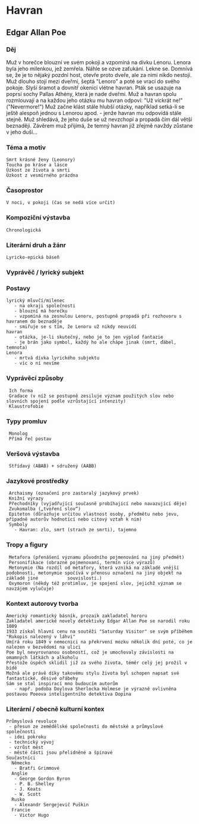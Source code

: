 # Havran
## Edgar Allan Poe
 ### Děj
   Muž v horečce blouzní ve svém pokoji a vzpomíná na dívku Lenoru. Lenora byla jeho milenkou, jež zemřela. Náhle se ozve zaťukání. Lekne se. Domnívá se, že je to nějaký pozdní host, otevře proto dveře, ale za nimi nikdo nestojí. Muž dlouho stojí mezi dveřmi, šeptá "Lenoro" a poté se vrací do svého pokoje. Slyší šramot a dovnitř okenicí vlétne havran. Pták se usazuje na poprsí sochy Pallas Athény, která je nade dveřmi. Muž a havran spolu rozmlouvají a na každou jeho otázku mu havran odpoví: "Už víckrát ne!" ("Nevermore!")
 Muž začne klást stále hlubší otázky, například setká-li se ještě alespoň jednou s Lenorou apod. - jenže havran mu odpovídá stále stejně. Muž shledává, že jeho duše se už nevzchopí a propadá čím dál větší beznaději.
 Závěrem muž přijímá, že temný havran již zřejmě navždy zůstane v jeho duši...

### Téma a motiv
    Smrt krásné ženy (Leonory)
    Toucha po kráse a lásce
    Úzkost ze života a smrti
    Úzkost z vesmírného prázdna
### Časoprostor
    V noci, v pokoji (čas se nedá více určit)
### Kompoziční výstavba
    Chronologická
### Literární druh a žánr
    Lyricko-epická báseň
### Vyprávěč / lyrický subjekt
    
### Postavy
    lyrický mluvčí/milenec
       - na okraji společnosti
       - blouzní má horečku
       - vzpomíná na zesnulou Lenoru, postupně propadá při rozhovoru s havranem do beznaděje
       - smiřuje se s tím, že Lenoru už nikdy neuvidí
    havran
       - otázka, je-li skutečný, nebo je to jen výplod fantazie
       - je brán jako symbol, každý ho ale chápe jinak (smrt, ďábel, temnota)
    Lenora
       - mrtvá dívka lyrického subjektu
       - víc o ní nevíme
### Vyprávěcí způsoby
     Ich forma
     Gradace (v níž se postupně zesiluje význam použitých slov nebo slovních spojení podle vzrůstající intenzity)
     Klaustrofobie
### Typy promluv
     Monolog
     Přímá řeč postav
### Veršová výstavba
     Střídavý (ABAB) + sdružený (AABB)
### Jazykové prostředky
     Archaismy (označení pro zastaralý jazykový prvek)
     Knižní výrazy
     Přechodníky (vyjadřující současně probíhající nebo navazující děje)
     Zvukomalba („tvoření slov“)
     Epiteton (důrazňuje určitou vlastnost osoby, předmětu nebo jevu, případně autorův hodnotící nebo citový vztah k nim)
     Symboly
       - Havran: zlo, smrt (strach ze smrti), tajemno
### Tropy a figury
     Metafora (přenášení významu původního pojmenování na jiný předmět)
     Personifikace (obrazné pojmenovaní, termín více výrazů)
     Metonymie (Na rozdíl od metafory, která vzniká na základě vnější podobnosti, metonymie spočívá v přenosu označení na jiný objekt na základě jiné           souvislosti.)
     Oxymoron (někdy též protimluv, je spojení slov, jejichž význam se navzájem vylučuje)
### Kontext autorovy tvorba
    Americký romantický básník, prozaik zakladatel hororu
    Zakladatel americké novely detektivky Edgar Allan Poe se narodil roku 1809
    1933 získal hlavní cenu na soutěži "Saturday Visitor" se svým příběhem "Rukopis nalezený v láhvi"
    Umírá roku 1849 v nemocnici na překrvení mozku několik dní poté, co je nalezen v bezvědomí na ulici
    Poe byl nevyrovnanou osobností, což je umocňovaly závislosti na omamných látkách a alkoholu
    Přestože úspěch sklidil již za svého života, téměr celý jej prožil v bídě
    Možná ale právě díky takovému stylu života byl schopen napsat své fantastické, děsivé ořábehy
    Sám se stal inspirací mno budoucím autorům
       - např. podoba Doylova Sherlocka Holmese je výrazně ovlivněna postavou Poeova inteligentního detektiva Dopina
### Literární / obecně kulturní kontex
    Průmyslová revoluce
     - přesun ze zemědělské společnosti do městské a průmyslové společnosti
     - idei pokroku
     - technický vývoj
     - vzrůst měst
     - městé části jsou přelidněné a špinavé
    Součastníci
      Německo
       - Bratři Grimmové
      Anglie
       - George Gordon Byron
       - P. B. Shelley
       - J. Keats
       - W. Scott
      Rusko
       - Alexandr Sergejevič Puškin
      Francie
       - Victor Hugo

